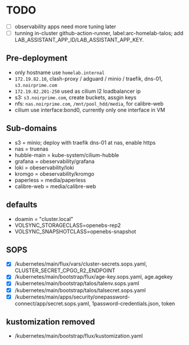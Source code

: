# TODO

- [ ] observability apps need more tuning later
- [ ] tunning in-cluster github-action-runner, label:arc-homelab-talos; add LAB_ASSISTANT_APP_ID/LAB_ASSISTANT_APP_KEY.

## Pre-deployment

- only hostname use `homelab.internal`
- `172.19.82.10`, clash-proxy / adguard / minio / traefik, dns-01, `s3.noirprime.com`
- `172.19.82.201-250` used as cilium l2 loadbalancer ip
- s3: `s3.noirprime.com`, create buckets, assgin keys
- nfs: `nas.noirprime.com`, `/mnt/pool_hdd/media`, for calibre-web
- cilium use interface:bond0, currently only one interface in VM

## Sub-domains

- s3 = minio; deploy with traefik dns-01 at nas, enable https
- nas = truenas
- hubble-main = kube-system/cilium-hubble
- grafana = obeservability/grafana
- loki = obeservability/loki
- kromgo = obeservability/kromgo
- paperless = media/paperless
- calibre-web = media/calibre-web

## defaults

- doamin = "cluster.local"
- VOLSYNC_STORAGECLASS=openebs-rep2
- VOLSYNC_SNAPSHOTCLASS=openebs-snapshot

## SOPS

- [X] /kubernetes/main/flux/vars/cluster-secrets.sops.yaml, CLUSTER_SECRET_CPGO_R2_ENDPOINT
- [X] /kubernetes/main/bootstrap/flux/age-key.sops.yaml, age.agekey
- [X] /kubernetes/main/bootstrap/talos/talenv.sops.yaml
- [X] /kubernetes/main/bootstrap/talos/talsecret.sops.yaml
- [X] /kubernetes/main/apps/security/onepassword-connect/app/secret.sops.yaml, 1password-credentials.json, token

## kustomization removed

- /kubernetes/main/bootstrap/flux/kustomization.yaml
